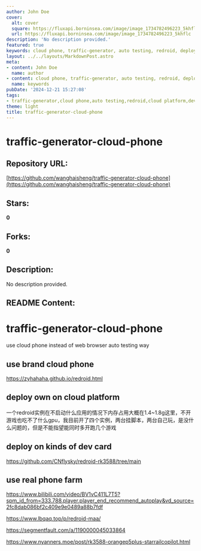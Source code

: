```yaml
---
author: John Doe
cover:
  alt: cover
  square: https://fluxapi.borninsea.com/image/image_1734782496223_5khflc
  url: https://fluxapi.borninsea.com/image/image_1734782496223_5khflc
description: 'No description provided.'
featured: true
keywords: cloud phone, traffic-generator, auto testing, redroid, deploy cloud platform, dev card, real phone farm
layout: ../../layouts/MarkdownPost.astro
meta:
- content: John Doe
  name: author
- content: cloud phone, traffic-generator, auto testing, redroid, deploy cloud platform, dev card, real phone farm
  name: keywords
pubDate: '2024-12-21 15:27:08'
tags:
- traffic-generator,cloud phone,auto testing,redroid,cloud platform,dev card,real phone farm
theme: light
title: traffic-generator-cloud-phone
---
```


# traffic-generator-cloud-phone

## Repository URL: 
[https://github.com/wanghaisheng/traffic-generator-cloud-phone](https://github.com/wanghaisheng/traffic-generator-cloud-phone)

## Stars: 
**0**

## Forks: 
**0**

## Description: 
No description provided.

## README Content: 
# traffic-generator-cloud-phone


use cloud phone instead of web browser auto testing way


## use brand cloud phone



https://zyhahaha.github.io/redroid.html

## deploy own on cloud platform

一个redroid实例在不启动什么应用的情况下内存占用大概在1.4~1.8g这里，不开游戏也吃不了什么gpu，我目前开了四个实例，两台挂脚本，两台自己玩，是没什么问题的，但是不能指望能同时多开跑几个游戏




## deploy on kinds of dev card

https://github.com/CNflysky/redroid-rk3588/tree/main



## use real phone farm


https://www.bilibili.com/video/BV1vC411L7T5?spm_id_from=333.788.player.player_end_recommend_autoplay&vd_source=2fc8dab086bf2c409e9e0489a88b7fdf

https://www.lbqaq.top/p/redroid-maa/


https://segmentfault.com/a/1190000045033864

https://www.nyanners.moe/post/rk3588-orangep5plus-starrailcopilot.html

